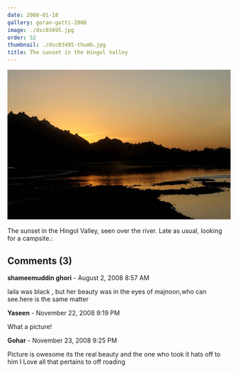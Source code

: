 ```yaml
---
date: 2008-01-18
gallery: goran-gatti-2008
image: ./dsc03495.jpg
order: 52
thumbnail: ./dsc03495-thumb.jpg
title: The sunset in the Hingol Valley
---
```


![The sunset in the Hingol Valley](./dsc03495.jpg)

The sunset in the Hingol Valley, seen over the river. Late as usual, looking for a campsite.:

<div id="comments">

## Comments (3)

<div id="comment">

**shameemuddin ghori** - August  2, 2008  8:57 AM

laila was black , but her beauty was in the eyes of majnoon,who can see.here is the same matter

</div>

<div id="comment">

**Yaseen** - November 22, 2008  9:19 PM

What a picture!

</div>

<div id="comment">

**Gohar** - November 23, 2008  9:25 PM

Picture is owesome its the real beauty and the one who took it hats off to him
I Love all that pertains to off roading

</div>

</div>